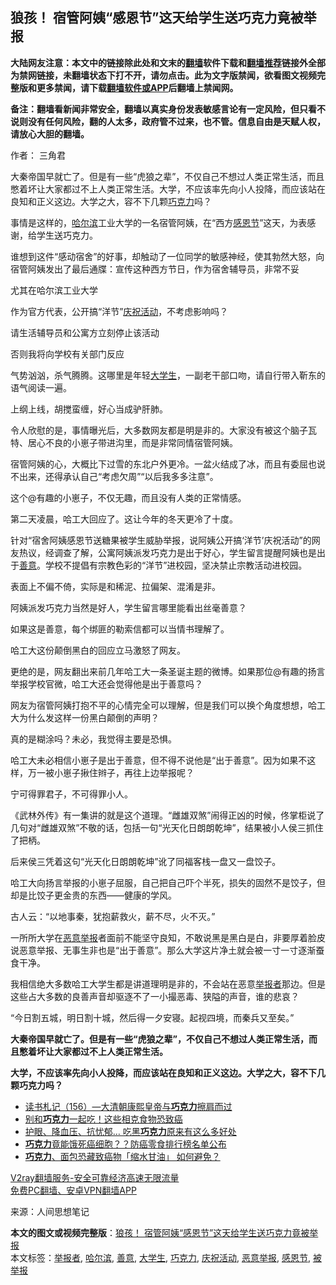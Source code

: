  <h2>狼孩！ 宿管阿姨“感恩节”这天给学生送巧克力竟被举报</h2> <p class="notice"><b>大陆网友注意：本文中的链接除此处和文末的<a href="https://github.com/bannedbook/fanqiang" >翻墙</a>软件下载和<a href="https://github.com/killgcd/justmysocks/blob/master/README.md">翻墙推荐</a>链接外全部为禁网链接，未翻墙状态下打不开，请勿点击。此为文字版禁闻，欲看图文视频完整版和更多禁闻，请下载<a href="https://github.com/bannedbook/fanqiang">翻墙软件或APP</a>后翻墙上禁闻网。</p><p>备注：翻墙看新闻非常安全，翻墙以真实身份发表敏感言论有一定风险，但只看不说则没有任何风险，翻的人太多，政府管不过来，也不管。信息自由是天赋人权，请放心大胆的翻墙。</b></p>  <div class="entry"> <p>作者： 三角君</p> <p id="summary">大秦帝国早就亡了。但是有一些“虎狼之辈”，不仅自己不想过人类正常生活，而且憋着坏让大家都过不上人类正常生活。大学，不应该率先向小人投降，而应该站在良知和正义这边。大学之大，容不下几颗<a href="https://www.bannedbook.org/bnews/tag/%E5%B7%A7%E5%85%8B%E5%8A%9B/" class="st_tag internal_tag" rel="tag" title="标签 巧克力 下的日志">巧克力</a>吗？</p> <p id="conimg">事情是这样的，<a href="https://www.bannedbook.org/bnews/tag/%e5%93%88%e5%b0%94%e6%bb%a8/" class="st_tag internal_tag" rel="tag" title="标签 哈尔滨 下的日志">哈尔滨</a>工业大学的一名宿管阿姨，在“西方<a href="https://www.bannedbook.org/bnews/tag/%e6%84%9f%e6%81%a9%e8%8a%82/" class="st_tag internal_tag" rel="tag" title="标签 感恩节 下的日志">感恩节</a>”这天，为表感谢，给学生送巧克力。</p> <p>谁想到这件“感动宿舍”的好事，却触动了一位同学的敏感神经，使其勃然大怒，向宿管阿姨发出了最后通牒：宣传这种西方节日，作为宿舍辅导员，非常不妥</p> <p>尤其在哈尔滨工业大学</p> <p>作为官方代表，公开搞“洋节”<a href="https://www.bannedbook.org/bnews/tag/%E5%BA%86%E7%A5%9D%E6%B4%BB%E5%8A%A8/" class="st_tag internal_tag" rel="tag" title="标签 庆祝活动 下的日志">庆祝活动</a>，不考虑影响吗？</p> <p>请生活辅导员和公寓方立刻停止该活动</p> <p>否则我将向学校有关部门反应</p>  <p>气势汹汹，杀气腾腾。这哪里是年轻<a href="https://www.bannedbook.org/bnews/tag/%e5%a4%a7%e5%ad%a6%e7%94%9f/" class="st_tag internal_tag" rel="tag" title="标签 大学生 下的日志">大学生</a>，一副老干部口吻，请自行带入靳东的语气阅读一遍。</p> <p>上纲上线，胡搅蛮缠，好心当成驴肝肺。</p> <p>令人欣慰的是，事情曝光后，大多数网友都是明是非的。大家没有被这个脑子瓦特、居心不良的小崽子带进沟里，而是非常同情宿管阿姨。</p> <p>宿管阿姨的心，大概比下过雪的东北户外更冷。一盆火结成了冰，而且有委屈也说不出来，还得承认自己“考虑欠周”“以后我多多注意”。</p> <p>这个@有趣的小崽子，不仅无趣，而且没有人类的正常情感。</p> <p>第二天凌晨，哈工大回应了。这让今年的冬天更冷了十度。</p> <p>针对“宿舍阿姨感恩节送糖果被学生威胁举报，说阿姨公开搞‘洋节’庆祝活动”的网友热议，经调查了解，公寓阿姨派发巧克力是出于好心，学生留言提醒阿姨也是出于<a href="https://www.bannedbook.org/bnews/tag/%E5%96%84%E6%84%8F/" class="st_tag internal_tag" rel="tag" title="标签 善意 下的日志">善意</a>。学校不提倡有宗教色彩的“洋节”进校园，坚决禁止宗教活动进校园。</p> <p>表面上不偏不倚，实际是和稀泥、拉偏架、混淆是非。</p>  <p>阿姨派发巧克力当然是好人，学生留言哪里能看出丝毫善意？</p> <p>如果这是善意，每个绑匪的勒索信都可以当情书理解了。</p> <p>哈工大这份颠倒黑白的回应立马激怒了网友。</p> <p>更绝的是，网友翻出来前几年哈工大一条圣诞主题的微博。如果那位@有趣的扬言举报学校官微，哈工大还会觉得他是出于善意吗？</p> <p>网友为宿管阿姨打抱不平的心情完全可以理解，但是我们可以换个角度想想，哈工大为什么发这样一份黑白颠倒的声明？</p> <p>真的是糊涂吗？未必，我觉得主要是恐惧。</p> <p>哈工大未必相信小崽子是出于善意，但不得不说他是“出于善意”。因为如果不这样，万一被小崽子揪住辫子，再往上边举报呢？</p> <p>宁可得罪君子，不可得罪小人。</p>  <p>《武林外传》有一集讲的就是这个道理。“雌雄双煞”闹得正凶的时候，佟掌柜说了几句对“雌雄双煞”不敬的话，包括一句“光天化日朗朗乾坤”，结果被小人侯三抓住了把柄。</p> <p>后来侯三凭着这句“光天化日朗朗乾坤”讹了同福客栈一盘又一盘饺子。</p> <p>哈工大向扬言举报的小崽子屈服，自己把自己吓个半死，损失的固然不是饺子，但却是比饺子更金贵的东西——健康的学风。</p> <p>古人云：“以地事秦，犹抱薪救火，薪不尽，火不灭。”</p> <p>一所所大学在<a href="https://www.bannedbook.org/bnews/tag/%E6%81%B6%E6%84%8F%E4%B8%BE%E6%8A%A5/" class="st_tag internal_tag" rel="tag" title="标签 恶意举报 下的日志">恶意举报</a>者面前不能坚守良知，不敢说黑是黑白是白，非要厚着脸皮说恶意举报、无事生非也是“出于善意”。那么大学这片净土就会被一寸一寸逐渐蚕食干净。</p> <p>我相信绝大多数哈工大学生都是讲道理明是非的，不会站在恶意<a href="https://www.bannedbook.org/bnews/tag/%E4%B8%BE%E6%8A%A5%E8%80%85/" class="st_tag internal_tag" rel="tag" title="标签 举报者 下的日志">举报者</a>那边。但是这些占大多数的良善声音却驱逐不了一小撮恶毒、狭隘的声音，谁的悲哀？</p> <p>“今日割五城，明日割十城，然后得一夕安寝。起视四境，而秦兵又至矣。”</p> <p><strong>大秦帝国早就亡了。但是有一些“虎狼之辈”，不仅自己不想过人类正常生活，而且憋着坏让大家都过不上人类正常生活。</strong></p>  <p><strong>大学，不应该率先向小人投降，而应该站在良知和正义这边。大学之大，容不下几颗巧克力吗？</strong></p> <ul class='op-related-articles' title='相关阅读'> <li><a href='https://www.bannedbook.org/bnews/bannedvideo/20201127/1437900.html' target='_blank'>读书札记（156）—大清朝康熙皇帝与<b>巧克力</b>擦肩而过</a></li> <li><a href='https://www.bannedbook.org/bnews/comments/20201123/1435787.html' target='_blank'>别和<b>巧克力</b>一起吃！这些相克食物恐致癌</a></li> <li><a href='https://www.bannedbook.org/bnews/health/20201108/1427802.html' target='_blank'>护眼、降血压、抗忧郁… 吃黑<b>巧克力</b>原来有这么多好处</a></li> <li><a href='https://www.bannedbook.org/bnews/health/20201105/1426195.html' target='_blank'><b>巧克力</b>竟能饿死癌细胞？？防癌零食排行榜名单公布</a></li> <li><a href='https://www.bannedbook.org/bnews/health/20201026/1420365.html' target='_blank'><b>巧克力</b>、面包恐藏致癌物「缩水甘油」 如何避免？</a></li> </ul> <p class="texttj"> <a href="https://www.bannedbook.org/forum23/topic22702.html" target="_blank">V2ray翻墙服务-安全可靠经济高速无限流量</a><br/> <a href="https://github.com/bannedbook/fanqiang/wiki/%E7%A6%81%E9%97%BB%E7%BD%91%E5%AE%89%E5%8D%93%E7%BF%BB%E5%A2%99%E6%96%B0%E9%97%BBAPP" target="_blank">免费PC翻墙、安卓VPN翻墙APP</a></p><p> 来源：人间思想笔记 </p><a name='sharetosocial'></a>       <div><b>本文的图文或视频完整版</b>：<a href='https://www.bannedbook.org/bnews/comments/20201128/1438513.html'>狼孩！ 宿管阿姨“感恩节”这天给学生送巧克力竟被举报</a></div>  </div><!--END ENTRY--> <div class="postfooter"> <div>本文标签：<a href="https://www.bannedbook.org/bnews/tag/%E4%B8%BE%E6%8A%A5%E8%80%85/" rel="tag">举报者</a>, <a href="https://www.bannedbook.org/bnews/tag/%e5%93%88%e5%b0%94%e6%bb%a8/" rel="tag">哈尔滨</a>, <a href="https://www.bannedbook.org/bnews/tag/%E5%96%84%E6%84%8F/" rel="tag">善意</a>, <a href="https://www.bannedbook.org/bnews/tag/%e5%a4%a7%e5%ad%a6%e7%94%9f/" rel="tag">大学生</a>, <a href="https://www.bannedbook.org/bnews/tag/%E5%B7%A7%E5%85%8B%E5%8A%9B/" rel="tag">巧克力</a>, <a href="https://www.bannedbook.org/bnews/tag/%E5%BA%86%E7%A5%9D%E6%B4%BB%E5%8A%A8/" rel="tag">庆祝活动</a>, <a href="https://www.bannedbook.org/bnews/tag/%E6%81%B6%E6%84%8F%E4%B8%BE%E6%8A%A5/" rel="tag">恶意举报</a>, <a href="https://www.bannedbook.org/bnews/tag/%e6%84%9f%e6%81%a9%e8%8a%82/" rel="tag">感恩节</a>, <a href="https://www.bannedbook.org/bnews/tag/%E8%A2%AB%E4%B8%BE%E6%8A%A5/" rel="tag">被举报</a></div>  </div><!--END POSTFOOTER--> 